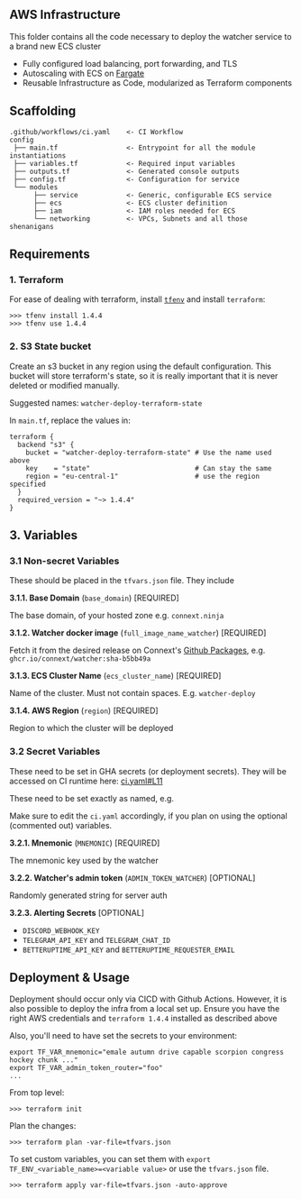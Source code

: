 ## AWS Infrastructure

This folder contains all the code necessary to deploy the watcher service to a brand new ECS cluster

- Fully configured load balancing, port forwarding, and TLS
- Autoscaling with ECS on [Fargate](https://aws.amazon.com/fargate/)
- Reusable Infrastructure as Code, modularized as Terraform components

## Scaffolding

```text
.github/workflows/ci.yaml    <- CI Workflow
config
 ├── main.tf                 <- Entrypoint for all the module instantiations
 ├── variables.tf            <- Required input variables
 ├── outputs.tf              <- Generated console outputs
 ├── config.tf               <- Configuration for service
 └── modules
      ├── service            <- Generic, configurable ECS service
      ├── ecs                <- ECS cluster definition
      ├── iam                <- IAM roles needed for ECS
      └── networking         <- VPCs, Subnets and all those shenanigans

```

## Requirements

### 1. Terraform

For ease of dealing with terraform, install [`tfenv`](https://github.com/tfutils/tfenv) and install `terraform`:

```
>>> tfenv install 1.4.4
>>> tfenv use 1.4.4
```

### 2. S3 State bucket

Create an s3 bucket in any region using the default configuration. This bucket will store terraform's state,
so it is really important that it is never deleted or modified manually.

Suggested names: `watcher-deploy-terraform-state`

In `main.tf`, replace the values in:

```
terraform {
  backend "s3" {
    bucket = "watcher-deploy-terraform-state" # Use the name used above
    key    = "state"                          # Can stay the same
    region = "eu-central-1"                   # use the region specified
  }
  required_version = "~> 1.4.4"
}
```

## 3. Variables

### 3.1 Non-secret Variables

These should be placed in the `tfvars.json` file. They include

**3.1.1. Base Domain** (`base_domain`) \[REQUIRED\]

The base domain, of your hosted zone e.g. `connext.ninja`

**3.1.2. Watcher docker image** (`full_image_name_watcher`) \[REQUIRED\]

Fetch it from the desired release on Connext's [Github Packages](https://github.com/connext/monorepo/pkgs/container/watcher), e.g. `ghcr.io/connext/watcher:sha-b5bb49a`

**3.1.3. ECS Cluster Name** (`ecs_cluster_name`) \[REQUIRED\]

Name of the cluster. Must not contain spaces. E.g. `watcher-deploy`

**3.1.4. AWS Region** (`region`) \[REQUIRED\]

Region to which the cluster will be deployed

### 3.2 Secret Variables

These need to be set in GHA secrets (or deployment secrets). They will be accessed on CI runtime here: [ci.yaml#L11](https://github.com/connext/watcher-deploy/blob/main/.github/workflows/ci.yaml#L11-L26)

These need to be set exactly as named, e.g.

Make sure to edit the `ci.yaml` accordingly, if you plan on using the optional (commented out) variables.

**3.2.1. Mnemonic** (`MNEMONIC`) \[REQUIRED\]

The mnemonic key used by the watcher

**3.2.2. Watcher's admin token** (`ADMIN_TOKEN_WATCHER`) \[OPTIONAL\]

Randomly generated string for server auth

**3.2.3. Alerting Secrets** \[OPTIONAL\]

- `DISCORD_WEBHOOK_KEY`
- `TELEGRAM_API_KEY` and `TELEGRAM_CHAT_ID`
- `BETTERUPTIME_API_KEY` and `BETTERUPTIME_REQUESTER_EMAIL`

## Deployment & Usage

Deployment should occur only via CICD with Github Actions. However, it is also possible to deploy the infra
from a local set up. Ensure you have the right AWS credentials and `terraform 1.4.4` installed as described above

Also, you'll need to have set the secrets to your environment:

```shell
export TF_VAR_mnemonic="emale autumn drive capable scorpion congress hockey chunk ..."
export TF_VAR_admin_token_router="foo"
...
```

From top level:

```shell
>>> terraform init
```

Plan the changes:

```shell
>>> terraform plan -var-file=tfvars.json
```

To set custom variables, you can set them with `export TF_ENV_<variable_name>=<variable value>` or use the `tfvars.json` file.

```shell
>>> terraform apply var-file=tfvars.json -auto-approve
```
